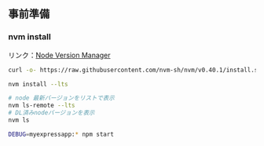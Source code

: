 ## 事前準備

### nvm install

リンク：[Node Version Manager](https://github.com/nvm-sh/nvm?tab=readme-ov-file#install--update-script)

```sh
curl -o- https://raw.githubusercontent.com/nvm-sh/nvm/v0.40.1/install.sh | bash

nvm install --lts

# node 最新バージョンをリストで表示 
nvm ls-remote --lts
# DL済みnodeバージョンを表示
nvm ls
```

```sh
DEBUG=myexpressapp:* npm start
```